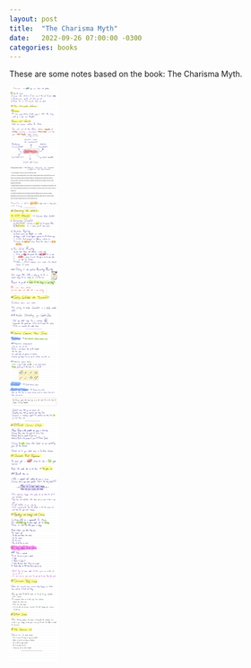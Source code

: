 ```yaml
---
layout: post
title:  "The Charisma Myth"
date:   2022-09-26 07:00:00 -0300
categories: books
---
```


These are some notes based on the book: The Charisma Myth.

![the-charisma-myth](/resources/the-charisma-myth/charisma-myth.jpg)